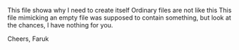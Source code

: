 This file showa why I need to create itself 
Ordinary files are not like this
This file mimicking an empty file was supposed to contain something, but look at the chances, I have nothing for you. 

Cheers,
Faruk